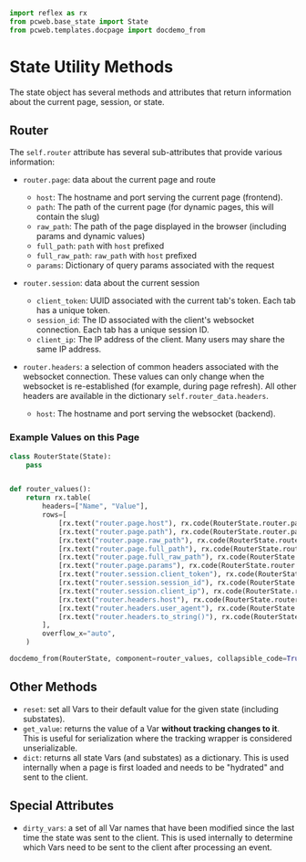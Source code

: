 ```python exec
import reflex as rx
from pcweb.base_state import State
from pcweb.templates.docpage import docdemo_from
```

# State Utility Methods

The state object has several methods and attributes that return information
about the current page, session, or state.

## Router

The `self.router` attribute has several sub-attributes that provide various information:

* `router.page`: data about the current page and route
  * `host`: The hostname and port serving the current page (frontend).
  * `path`: The path of the current page (for dynamic pages, this will contain the slug)
  * `raw_path`: The path of the page displayed in the browser (including params and dynamic values)
  * `full_path`: `path` with `host` prefixed
  * `full_raw_path`: `raw_path` with `host` prefixed
  * `params`: Dictionary of query params associated with the request

* `router.session`: data about the current session
  * `client_token`: UUID associated with the current tab's token. Each tab has a unique token.
  * `session_id`: The ID associated with the client's websocket connection. Each tab has a unique session ID.
  * `client_ip`: The IP address of the client. Many users may share the same IP address.

* `router.headers`: a selection of common headers associated with the websocket
  connection. These values can only change when the websocket is re-established
  (for example, during page refresh). All other headers are available in the
  dictionary `self.router_data.headers`.
  * `host`: The hostname and port serving the websocket (backend).

### Example Values on this Page

```python exec
class RouterState(State):
    pass


def router_values():
    return rx.table(
        headers=["Name", "Value"],
        rows=[
            [rx.text("router.page.host"), rx.code(RouterState.router.page.host)],
            [rx.text("router.page.path"), rx.code(RouterState.router.page.path)],
            [rx.text("router.page.raw_path"), rx.code(RouterState.router.page.raw_path)],
            [rx.text("router.page.full_path"), rx.code(RouterState.router.page.full_path)],
            [rx.text("router.page.full_raw_path"), rx.code(RouterState.router.page.full_raw_path)],
            [rx.text("router.page.params"), rx.code(RouterState.router.page.params.to_string())],
            [rx.text("router.session.client_token"), rx.code(RouterState.router.session.client_token)],
            [rx.text("router.session.session_id"), rx.code(RouterState.router.session.session_id)],
            [rx.text("router.session.client_ip"), rx.code(RouterState.router.session.client_ip)],
            [rx.text("router.headers.host"), rx.code(RouterState.router.headers.host)],
            [rx.text("router.headers.user_agent"), rx.code(RouterState.router.headers.user_agent)],
            [rx.text("router.headers.to_string()"), rx.code(RouterState.router.headers.to_string())],
        ],
        overflow_x="auto",
    )
```

```python eval
docdemo_from(RouterState, component=router_values, collapsible_code=True, demobox_props={"justify_content": "flex-start"})
```

## Other Methods

* `reset`: set all Vars to their default value for the given state (including substates).
* `get_value`: returns the value of a Var **without tracking changes to it**. This is useful
   for serialization where the tracking wrapper is considered unserializable.
* `dict`: returns all state Vars (and substates) as a dictionary. This is
  used internally when a page is first loaded and needs to be "hydrated" and
  sent to the client.

## Special Attributes

* `dirty_vars`: a set of all Var names that have been modified since the last
  time the state was sent to the client. This is used internally to determine
  which Vars need to be sent to the client after processing an event.